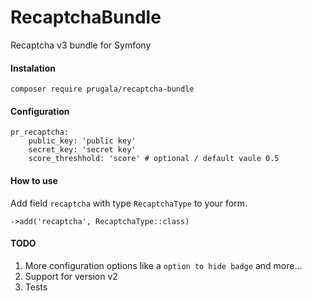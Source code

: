 # RecaptchaBundle
Recaptcha v3 bundle for Symfony

#### Instalation
`composer require prugala/recaptcha-bundle`

#### Configuration
```
pr_recaptcha:
    public_key: 'public key'
    secret_key: 'secret key'
    score_threshhold: 'score' # optional / default vaule 0.5
```
        
#### How to use
Add field `recaptcha` with type `RecaptchaType` to your form.

`->add('recaptcha', RecaptchaType::class)`

#### TODO
1. More configuration options like a `option to hide badge` and more...
2. Support for version v2
3. Tests
